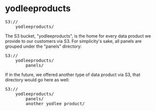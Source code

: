 yodleeproducts
==============

<pre>
S3://
	yodleeproducts/
</pre>

The S3 bucket, "yodleeproducts", is the home for every data product we provide to our customers via S3.
For simplicity's sake, all panels are grouped under the "panels" directory:

<pre>
S3://
	yodleeproducts/
		panels/
</pre>

If in the future, we offered another type of data product via S3, that directory would go here as well:

<pre>
S3://
	yodleeproducts/
		panels/
		another_yodlee_product/
</pre>
